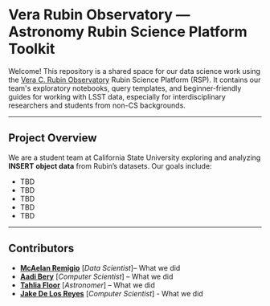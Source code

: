 # Vera Rubin Observatory — Astronomy Rubin Science Platform Toolkit

Welcome! This repository is a shared space for our data science work using the [Vera C. Rubin Observatory](https://www.lsst.org/) Rubin Science Platform (RSP). It contains our team's exploratory notebooks, query templates, and beginner-friendly guides for working with LSST data, especially for interdisciplinary researchers and students from non-CS backgrounds.

---

## Project Overview

We are a student team at California State University exploring and analyzing **INSERT object data** from Rubin’s datasets. Our goals include:

- TBD
- TBD
- TBD
- TBD
- TBD

---

## Contributors

- **[McAelan Remigio](https://www.linkedin.com/in/mcaelan/)** [_Data Scientist_]– What we did
- **[Aadi Bery](https://www.linkedin.com/in/aadi-bery/)** [_Computer Scientist_] – What we did
- **[Tahlia Floor](https://www.linkedin.com/in/tahlia-floor-1002b5248/)** [_Astronomer_] – What we did
- **[Jake De Los Reyes](https://www.linkedin.com/in/jakedelosreyes/)** [_Computer Scientist_] - What we did 

